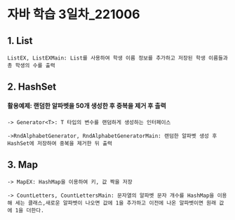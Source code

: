 # 자바 학습 3일차_221006

## 1. List

```ListEX, ListEXMain: List를 사용하여 학생 이름 정보를 추가하고 저장된 학생 이름들과 총 학생의 수를 출력```


## 2. HashSet



#### 활용예제: 랜덤한 알파벳을 50개 생성한 후 중복을 제거 후 출력

```-> Generator<T>: T 타입의 변수를 랜덤하게 생성하는 인터페이스```

```->RndAlphabetGenerator, RndAlphabetGeneratorMain: 랜덤한 알파벳 생성 후 HashSet에 저장하여 중복을 제거한 뒤 출력```


## 3. Map

```-> MapEX: HashMap을 이용하여 키, 값 짝을 저장```

```-> CountLetters, CountLettersMain: 문자열의 알파벳 문자 개수를 HashMap을 이용해 세는 클래스,새로운 알파벳이 나오면 값에 1을 추가하고 이전에 나온 알파벳이면 원래 값에 1을 더한다.```
